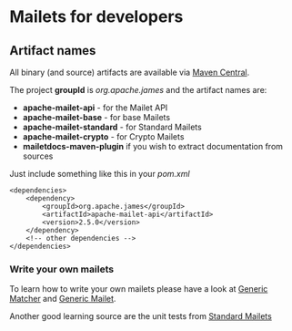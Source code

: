 Mailets for developers
======================

## Artifact names

All binary (and source) artifacts are available via [Maven Central](http://repo.maven.apache.org/maven2).

The project **groupId** is *org.apache.james* and the artifact names are:

* **apache-mailet-api** - for the Mailet API
* **apache-mailet-base** - for base Mailets
* **apache-mailet-standard** - for Standard Mailets
* **apache-mailet-crypto** - for Crypto Mailets
* **mailetdocs-maven-plugin** if you wish to extract documentation from sources

Just include something like this in your *pom.xml*

~~~
<dependencies>
    <dependency>
        <groupId>org.apache.james</groupId>
        <artifactId>apache-mailet-api</artifactId>
        <version>2.5.0</version>
    </dependency>
    <!-- other dependencies -->
</dependencies>
~~~

### Write your own mailets

To learn how to write your own mailets please have a look at
<a href="http://svn.apache.org/repos/asf/james/trunk/mailet/base/src/main/java/org/apache/mailet/base/GenericMatcher.java">Generic Matcher</a> and
<a href="http://svn.apache.org/repos/asf/james/trunk/mailet/base/src/main/java/org/apache/mailet/base/GenericMailet.java">Generic Mailet</a>.

Another good learning source are the unit tests from
<a href="http://svn.apache.org/repos/asf/james/trunk/mailet/standard/src/test/java/org/apache/james/mailet/standard/">Standard Mailets</a>

